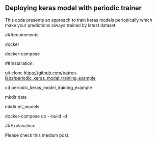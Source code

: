 ## Deploying keras model with periodic trainer

This code presents an approach to train keras models periodically which make your predictions always trained by latest dataset.

##Requirements

docker 

docker-compose

##Installation:

git clone https://github.com/patron-labs/periodic_keras_model_training_example

cd periodic_keras_model_training_example

mkdir data

mkdir ml_models

docker-compose up --build -d

##Explanation:

Please check this medium post. 
